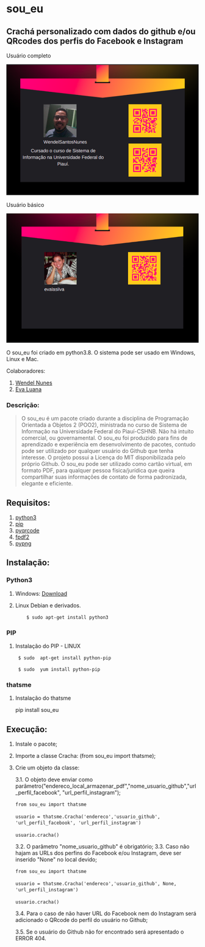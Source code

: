 # sou_eu

## Crachá personalizado com dados do github e/ou QRcodes dos perfis do Facebook e Instagram

<p> Usuário completo </p>

![Usuário + QRcode do Facebook + QRcod do Instagram](https://raw.githubusercontent.com/WendelSantosNunes/thatsme/main/demo/UC.png)

<p> Usuário básico </p>

![Usuário + QRcode do Github](https://raw.githubusercontent.com/WendelSantosNunes/thatsme/main/demo/UB.png)

O sou_eu foi criado em python3.8. O sistema pode ser usado em Windows, Linux e Mac.

Colaboradores: <br />

1. [Wendel Nunes](https://github.com/WendelSantosNunes) <br />
2. [Eva Luana](https://github.com/evalasilva) <br />

### Descrição:

> O sou_eu é um pacote criado durante a disciplina de Programação Orientada a Objetos 2 (POO2), ministrada no curso de Sistema de Informação na Universidade Federal do Piauí-CSHNB.
> Não há intuito comercial, ou governamental.
> O sou_eu foi produzido para fins de aprendizado e experiência em desenvolvimento de pacotes, contudo pode ser utilizado por qualquer usuário do Github que tenha interesse. O projeto possui a Licença do MIT disponibilizada pelo próprio Github.
> O sou_eu pode ser utilizado como cartão virtual, em formato PDF, para qualquer pessoa física/jurídica que queira compartilhar suas informações de contato de forma padronizada, elegante e eficiente.

## Requisitos:

1. [python3](https://www.python.org/downloads/)
2. [pip](https://pip.pypa.io/en/stable/installation/)
3. [pyqrcode](https://pypi.org/project/PyQRCode/)
4. [fpdf2](https://pypi.org/project/fpdf2/)
5. [pypng](https://pypi.org/project/pypng/)

## Instalação:

### Python3

1. Windows: [Download](https://www.python.org/downloads/)

2. Linux Debian e derivados.

   ```
       $ sudo apt-get install python3
   ```

### PIP

1. Instalação do PIP - LINUX

   ```Debian
   	$ sudo  apt-get install python-pip
   ```

   ```Red Hat/ OpenSUSe
   	$ sudo  yum install python-pip
   ```

### thatsme

1. Instalação do thatsme

   pip install sou_eu

## Execução:

1.  Instale o pacote;
2.  Importe a classe Cracha:
    (from sou_eu import thatsme);
3.  Crie um objeto da classe:

    3.1. O objeto deve enviar como parâmetro("endereco_local_armazenar_pdf","nome_usuario_github","url_perfil_facebook", "url_perfil_instagram");

        from sou_eu import thatsme

        usuario = thatsme.Cracha('endereco','usuario_github', 'url_perfil_facebook', 'url_perfil_instagram')

        usuario.cracha()

    3.2. O parâmetro "nome_usuario_github" é obrigatório;
    3.3. Caso não hajam as URLs dos perfins do Facebook e/ou Instagram, deve ser inserido "None" no local devido;

        from sou_eu import thatsme

        usuario = thatsme.Cracha('endereco','usuario_github', None, 'url_perfil_instagram')

        usuario.cracha()

    3.4. Para o caso de não haver URL do Facebook nem do Instagram será adicionado o QRcode do perfil do usuário no Github;

    3.5. Se o usuário do Github não for encontrado será apresentado o ERROR 404.
